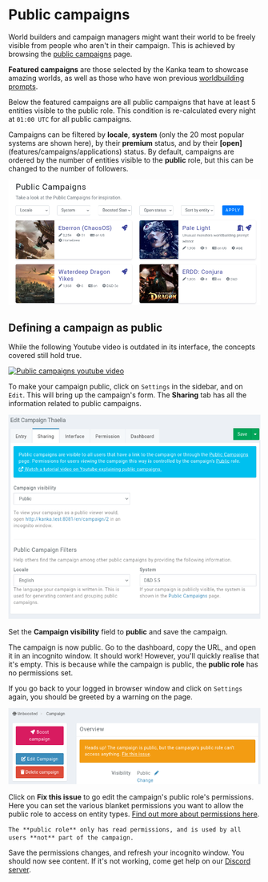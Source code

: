 # Public campaigns

World builders and campaign managers might want their world to be freely visible from people who aren't in their campaign. This is achieved by browsing the [public campaigns](https://kanka.io/campaigns) page.

**Featured campaigns** are those selected by the Kanka team to showcase amazing worlds, as well as those who have won previous [worldbuilding prompts](https://kanka.io/worldbuilding-prompts).


Below the featured campaigns are all public campaigns that have at least 5 entities visible to the public role. This condition is re-calculated every night at `01:00 UTC` for all public campaigns.

Campaigns can be filtered by **locale**, **system** (only the 20 most popular systems are shown here), by their **premium** status, and by their **[open]**(features/campaigns/applications) status. By default, campaigns are ordered by the number of entities visible to the **public** role, but this can be changed to the number of followers.


![List of public campaigns](img/public-campaigns.png)


## Defining a campaign as public

While the following Youtube video is outdated in its interface, the concepts covered still hold true.

[![Public campaigns youtube video](https://img.youtube.com/vi/VpY_D2PAguM/0.jpg)](https://youtu.be/VpY_D2PAguM)

To make your campaign public, click on `Settings` in the sidebar, and on `Edit`. This will bring up the campaign's form. The **Sharing** tab has all the information related to public campaigns.

![Making a campaign public](img/public-campaign.png)

Set the **Campaign visibility** field to **public** and save the campaign.

The campaign is now public. Go to the dashboard, copy the URL, and open it in an incognito window. It should work! However, you'll quickly realise that it's empty. This is because while the campaign is public, the **public role** has no permissions set.

If you go back to your logged in browser window and click on `Settings` again, you should be greeted by a warning on the page.

![Missing permissions for the campaign's public role](img/public-warning.png)

Click on **Fix this issue** to go edit the campaign's public role's permissions. Here you can set the various blanket permissions you want to allow the public role to access on entity types. [Find out more about permissions here](/features/permissions).


```{admonition} Info
The **public role** only has read permissions, and is used by all users **not** part of the campaign.
```


Save the permissions changes, and refresh your incognito window. You should now see content. If it's not working, come get help on our [Discord server](https://kanka.io/go/discord).